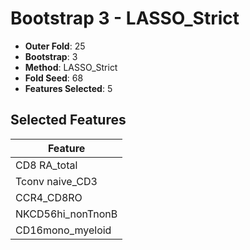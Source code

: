 # Bootstrap 3 - LASSO_Strict

- **Outer Fold**: 25
- **Bootstrap**: 3
- **Method**: LASSO_Strict
- **Fold Seed**: 68
- **Features Selected**: 5

## Selected Features

| Feature |
|---------|
| CD8 RA_total |
| Tconv naive_CD3 |
| CCR4_CD8RO |
| NKCD56hi_nonTnonB |
| CD16mono_myeloid |
